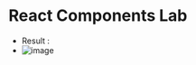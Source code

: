 # React Components Lab
- Result : 
- ![image](https://user-images.githubusercontent.com/72529306/138889034-10add6aa-805e-4620-b91d-0b2f0c00806b.png)
